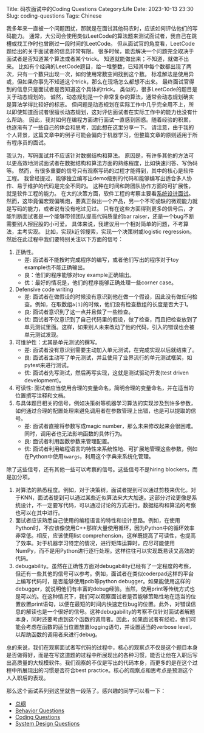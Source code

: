 Title: 码农面试中的Coding Questions
Category:Life
Date: 2023-10-13 23:30
Slug: coding-questions
Tags: Chinese

我多年来一直被一个问题困扰，那就是在面试其他码农时，应该如何评估他们的写码能力。
通常，大公司会使用类似LeetCode的算法题来测试面试者，我自己在跳槽或找工作时也曾刷过一段时间的LeetCode。
但从面试官的角度看，LeetCode题给出的关于面试者的信息非常有限。
很多时候，能否解决一个问题完全取决于面试者是否知道某个算法或者某个trick。
知道就能做出来；不知道，就做不出来。
比如有个经典的LeetCode题目，给一堆整数，已知其中每个数都出现了两次，只有一个数只出现一次，如何使用常数空间找到这个数。
标准解法是使用异或，但如果你事先不知道这个trick，那么在现场怎么都想不出来。
最终面试官得到的信息只是面试者是否知道这个具体的trick。
类似的，很多LeetCode的题目是关于动态规划的。
诚然，动态规划是一个非常复杂的算法，通常会动态规划确实是算法学得比较好的标志。
但问题是动态规划在实际工作中几乎完全用不上，所以即使知道面试者很擅长动态规划，这对评估面试者在实际工作中的能力也没有什么帮助。
因此，我对如何在编程方面进行面试一直感到困惑。随着经验的积累，也逐渐有了一些自己的体会和思考，因此想在这里分享一下。
请注意，由于我的个人背景，这篇文章中的例子可能会偏向于机器学习，但整篇文章的原则适用于所有程序员的面试。

我认为，写码面试并不应该针对数据结构和算法。
原因是，有许多其他的方法可以更高效地测试面试者在数据结构和算法方面的熟练程度，比如快速问答、写伪码等。
然而，有很多重要的信号只有观察写码的过程才能得到，其中的核心是软件工程。
我曾经提过，能够独立编写出demo级别的代码和能够编写出适合多人协作、易于维护的代码是完全不同的。
这种在时间和跨团队协作方面的可扩展性，就是软件工程的能力。
在大的决策方面，软件工程的考察主要看[系统设计面试](/ML-system-design-interview.html)。
然而，这毕竟偏宏观偏嘴炮，要真正做出一个产品，另一个不可或缺的微观能力就是写码的能力，或者说有没有吃过见过。
只有在这些方面得到更多的信号后，才能判断面试者是一个能够带领团队提高代码质量的bar raiser，还是一个bug不断需要别人擦屁股的小可爱。
具体来说，我建议用一个相对简单的问题，不考算法，主考实现。
比如，实现k近邻搜索，实现一个决策树或logistic regression。然后在此过程中我们要特别关注以下方面的信号：

1. 正确性。
    * 差: 面试者不能按时完成程序的编写，或者他们写出的程序对于toy example也不能正确输出。
    * 良：他们的程序能够对toy example正确输出。
    * 优：最好的情况是，他们的程序能够正确处理一些corner case。
2. Defensive code writing
    * 差: 面试者在做假设的时候没有意识到他在做一个假设，因此没有做任何检查。例如，在取数组`a[1]`的时候，他们没有检查数组的长度是否大于1。
    * 良: 面试者意识到了这一点并且做了一些检查。
    * 优: 面试者不仅意识到了自己代码里的假设，做了检查，而且把检查放到了单元测试里面。这样，如果别人未来改动了他的代码，引入的错误也会被单元测试发现。
3. 可维护性：尤其是单元测试的撰写。
    * 差: 面试者没有意识到需要主动加入单元测试，在完成实现以后就结束了。
    * 良: 面试者主动写了单元测试，并且使用了业界流行的单元测试框架，如pytest来进行测试。
    * 优: 面试者先写测试，然后再写实现，这就是测试驱动开发(test driven development)。
4. 可读性: 面试者应当使用合理的变量命名，简明合理的变量命名，并在适当的位置撰写注释和文档。
5. 与具体题目相关的信号，例如决策树等机器学习算法的实现涉及到许多参数，如何通过合理的配置处理来避免调用者在参数管理上出错，也是可以提取的信号。
    * 差: 面试者直接将参数写成magic number，那么未来修改起来会很困难。同时，调用者也无法影响函数的具体行为。
    * 良: 面试者利用函数参数来管理配置。
    * 优: 面试者利用编程语言的特性来系统性地、可扩展地管理这些参数，例如在Python中使用`kwargs`，利用这个字典来系统化管理。

除了这些信号，还有其他一些可以考察的信号。这些信号不是hiring blockers，而是加分项。

1. 对算法的熟悉程度。例如，对于决策树，面试者提到可以通过剪枝来优化。对于KNN，面试者提到可以通过某些近似算法来大大加速。这部分讨论更像是系统设计，不一定要写代码，可以通过讨论的方式进行。数据结构和算法的考察也可以在其中进行。
2. 面试者应该熟悉自己使用的编程语言的特性和设计思路。例如，在使用Python时，不应该像使用C++那样大量使用循环，因为Python中的循环效率非常低。相反，应该使用list comprehension，这样既提高了可读性，也提高了效率。对于机器学习特定的情况，进行矩阵运算时，应尽可能使用NumPy，而不是用Python进行逐行处理。这样往往可以实现既易读又高效的代码。
3. debugability。虽然在正确性方面对debugability已经有了一定程度的考察，但还有一些其他的信号可以参考。例如，面试者在类似coderpad这样的平台上编写代码时，是否能够使用pdb等python debugger。如果能使用这样的debugger，就说明他们有丰富的debug经验。当然，使用print等传统方式也是可以的。在这种情况下，我们可以观察面试者是否能够策略性地在适当的位置放置print语句，以便在最短的时间内快速定位bug的位置。此外，对错误信息的解读也是一个很好的信号。这种debugability的考察不仅针对面试者解题本身，同时还要考虑到这个函数的调用者。因此，如果面试者有经验，他们可能会考虑在函数的适当位置放置logging语句，并设置适当的verbose level，以帮助函数的调用者来进行debug。

总的来说，我们在观察面试者写代码的过程中，核心的观察点不仅是这个题目本身是否做得好，而是在写这道题的过程中所展现出的各种习惯，能否让他在入职后写出高质量的大规模软件。我们观察的不仅是写出的代码本身，而更多的是在这个过程中所展现出的习惯是否符合best practice。核心的观察点和思考点是预测这个人入职后的表现。

那么这个面试系列到这里就告一段落了。感兴趣的同学可以看一下：

* [总纲](/new-employee-suggestions.html)
* [Behavior Questions](/behavior-questions.html)
* [Coding Questions](/coding-questions.html)
* [System Design Questions](/ML-system-design-interview.html)
